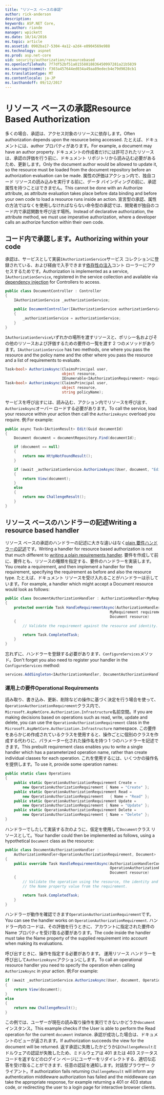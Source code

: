 ```yaml
---
title: "リソース ベースの承認"
author: rick-anderson
description: 
keywords: ASP.NET Core,
ms.author: riande
manager: wpickett
ms.date: 10/14/2016
ms.topic: article
ms.assetid: 0902ba17-5304-4a12-a2d4-e0904569e988
ms.technology: aspnet
ms.prod: asp.net-core
uid: security/authorization/resourcebased
ms.openlocfilehash: 7f7df52bf51a81558818836450997281a21b5839
ms.sourcegitcommit: f303a457644ed034a49aa89edecb4e79d9028cb1
ms.translationtype: MT
ms.contentlocale: ja-JP
ms.lasthandoff: 09/12/2017
---
```

# <a name="resource-based-authorization"></a><span data-ttu-id="f505b-103">リソース ベースの承認</span><span class="sxs-lookup"><span data-stu-id="f505b-103">Resource Based Authorization</span></span>

<a name=security-authorization-resource-based></a>

<span data-ttu-id="f505b-104">多くの場合、承認は、アクセス対象のリソースに依存します。</span><span class="sxs-lookup"><span data-stu-id="f505b-104">Often authorization depends upon the resource being accessed.</span></span> <span data-ttu-id="f505b-105">たとえば、ドキュメントには、author プロパティがあります。</span><span class="sxs-lookup"><span data-stu-id="f505b-105">For example, a document may have an author property.</span></span> <span data-ttu-id="f505b-106">ドキュメントの作成者だけには許可されたリソースは、承認の評価を行う前に、ドキュメント リポジトリから読み込む必要があるため、更新します。</span><span class="sxs-lookup"><span data-stu-id="f505b-106">Only the document author would be allowed to update it, so the resource must be loaded from the document repository before an authorization evaluation can be made.</span></span> <span data-ttu-id="f505b-107">属性の評価はアクション内で、独自コード リソースの読み込みを実行する前に、データ バインディングの前に、承認属性を持つことはできません。</span><span class="sxs-lookup"><span data-stu-id="f505b-107">This cannot be done with an Authorize attribute, as attribute evaluation takes place before data binding and before your own code to load a resource runs inside an action.</span></span> <span data-ttu-id="f505b-108">宣言型の承認、属性の方法ではなくを使用しなければならない命令型の承認では、開発者が独自のコード内で承認関数を呼び出す場所。</span><span class="sxs-lookup"><span data-stu-id="f505b-108">Instead of declarative authorization, the attribute method, we must use imperative authorization, where a developer calls an authorize function within their own code.</span></span>

## <a name="authorizing-within-your-code"></a><span data-ttu-id="f505b-109">コード内で承認します。</span><span class="sxs-lookup"><span data-stu-id="f505b-109">Authorizing within your code</span></span>

<span data-ttu-id="f505b-110">承認は、サービスとして実装`IAuthorizationService`サービス コレクションに登録されている、および経由で入手できます[依存性の注入](../../fundamentals/dependency-injection.md#fundamentals-dependency-injection)コント ローラーにアクセスするためです。</span><span class="sxs-lookup"><span data-stu-id="f505b-110">Authorization is implemented as a service, `IAuthorizationService`, registered in the service collection and available via [dependency injection](../../fundamentals/dependency-injection.md#fundamentals-dependency-injection) for Controllers to access.</span></span>

```csharp
public class DocumentController : Controller
{
    IAuthorizationService _authorizationService;

    public DocumentController(IAuthorizationService authorizationService)
    {
        _authorizationService = authorizationService;
    }
}
```

<span data-ttu-id="f505b-111">`IAuthorizationService`いずれかの場所を渡すリソースと、ポリシー名およびその他のリソースおよび評価するための要件の一覧を渡す 2 つのメソッドがあります。</span><span class="sxs-lookup"><span data-stu-id="f505b-111">`IAuthorizationService` has two methods, one where you pass the resource and the policy name and the other where you pass the resource and a list of requirements to evaluate.</span></span>

```csharp
Task<bool> AuthorizeAsync(ClaimsPrincipal user,
                          object resource,
                          IEnumerable<IAuthorizationRequirement> requirements);
Task<bool> AuthorizeAsync(ClaimsPrincipal user,
                          object resource,
                          string policyName);
```

<a name=security-authorization-resource-based-imperative></a>

<span data-ttu-id="f505b-112">サービスを呼び出すには、読み込む、アクション内でリソースを呼び出す、`AuthorizeAsync`オーバー ロードする必要があります。</span><span class="sxs-lookup"><span data-stu-id="f505b-112">To call the service, load your resource within your action then call the `AuthorizeAsync` overload you require.</span></span> <span data-ttu-id="f505b-113">例:</span><span class="sxs-lookup"><span data-stu-id="f505b-113">For example:</span></span>

```csharp
public async Task<IActionResult> Edit(Guid documentId)
{
    Document document = documentRepository.Find(documentId);

    if (document == null)
    {
        return new HttpNotFoundResult();
    }

    if (await _authorizationService.AuthorizeAsync(User, document, "EditPolicy"))
    {
        return View(document);
    }
    else
    {
        return new ChallengeResult();
    }
}
```

## <a name="writing-a-resource-based-handler"></a><span data-ttu-id="f505b-114">リソース ベースのハンドラーの記述</span><span class="sxs-lookup"><span data-stu-id="f505b-114">Writing a resource based handler</span></span>

<span data-ttu-id="f505b-115">リソース ベースの承認のハンドラーの記述に大きな違いはなく[plain 要件ハンドラーの記述](policies.md#security-authorization-policies-based-authorization-handler)です。</span><span class="sxs-lookup"><span data-stu-id="f505b-115">Writing a handler for resource based authorization is not that much different to [writing a plain requirements handler](policies.md#security-authorization-policies-based-authorization-handler).</span></span> <span data-ttu-id="f505b-116">要件を作成して前に、要件とも、リソースの種類を指定する、要件のハンドラーを実装します。</span><span class="sxs-lookup"><span data-stu-id="f505b-116">You create a requirement, and then implement a handler for the requirement, specifying the requirement as before and also the resource type.</span></span> <span data-ttu-id="f505b-117">たとえば、ドキュメント リソースを受け入れることがハンドラーは示しています。</span><span class="sxs-lookup"><span data-stu-id="f505b-117">For example, a handler which might accept a Document resource would look as follows:</span></span>

```csharp
public class DocumentAuthorizationHandler : AuthorizationHandler<MyRequirement, Document>
{
    protected override Task HandleRequirementAsync(AuthorizationHandlerContext context,
                                                MyRequirement requirement,
                                                Document resource)
    {
        // Validate the requirement against the resource and identity.

        return Task.CompletedTask;
    }
}
```

<span data-ttu-id="f505b-118">忘れずに、ハンドラーを登録する必要があります、`ConfigureServices`メソッド。</span><span class="sxs-lookup"><span data-stu-id="f505b-118">Don't forget you also need to register your handler in the `ConfigureServices` method:</span></span>

```csharp
services.AddSingleton<IAuthorizationHandler, DocumentAuthorizationHandler>();
```

### <a name="operational-requirements"></a><span data-ttu-id="f505b-119">運用上の要件</span><span class="sxs-lookup"><span data-stu-id="f505b-119">Operational Requirements</span></span>

<span data-ttu-id="f505b-120">読み取り、書き込み、更新、削除などの操作に基づく決定を行う場合を使って、`OperationAuthorizationRequirement`クラス内で、`Microsoft.AspNetCore.Authorization.Infrastructure`名前空間。</span><span class="sxs-lookup"><span data-stu-id="f505b-120">If you are making decisions based on operations such as read, write, update and delete, you can use the `OperationAuthorizationRequirement` class in the `Microsoft.AspNetCore.Authorization.Infrastructure` namespace.</span></span> <span data-ttu-id="f505b-121">この要件をあらかじめ作成されているクラスを使用すると、操作ごとに個別のクラスを作成する代わりに、パラメーター化された操作名を持つ 1 つのハンドラーを記述できます。</span><span class="sxs-lookup"><span data-stu-id="f505b-121">This prebuilt requirement class enables you to write a single handler which has a parameterized operation name, rather than create individual classes for each operation.</span></span> <span data-ttu-id="f505b-122">これを使用するには、いくつかの操作名を提供します。</span><span class="sxs-lookup"><span data-stu-id="f505b-122">To use it, provide some operation names:</span></span>

```csharp
public static class Operations
{
    public static OperationAuthorizationRequirement Create =
        new OperationAuthorizationRequirement { Name = "Create" };
    public static OperationAuthorizationRequirement Read =
        new OperationAuthorizationRequirement   { Name = "Read" };
    public static OperationAuthorizationRequirement Update =
        new OperationAuthorizationRequirement { Name = "Update" };
    public static OperationAuthorizationRequirement Delete =
        new OperationAuthorizationRequirement { Name = "Delete" };
}
```

<span data-ttu-id="f505b-123">ハンドラーでしたして実装する次のように、仮定を使用して`Document`クラス リソースとして。</span><span class="sxs-lookup"><span data-stu-id="f505b-123">Your handler could then be implemented as follows, using a hypothetical `Document` class as the resource:</span></span>

```csharp
public class DocumentAuthorizationHandler :
    AuthorizationHandler<OperationAuthorizationRequirement, Document>
{
    public override Task HandleRequirementAsync(AuthorizationHandlerContext context,
                                                OperationAuthorizationRequirement requirement,
                                                Document resource)
    {
        // Validate the operation using the resource, the identity and
        // the Name property value from the requirement.

        return Task.CompletedTask;
    }
}
```

<span data-ttu-id="f505b-124">ハンドラーが動作を確認できます`OperationAuthorizationRequirement`です。</span><span class="sxs-lookup"><span data-stu-id="f505b-124">You can see the handler works on `OperationAuthorizationRequirement`.</span></span> <span data-ttu-id="f505b-125">ハンドラー内のコードは、その評価を行うときに、アカウントに指定された要件の Name プロパティを受け取る必要があります。</span><span class="sxs-lookup"><span data-stu-id="f505b-125">The code inside the handler must take the Name property of the supplied requirement into account when making its evaluations.</span></span>

<span data-ttu-id="f505b-126">呼び出すときに、操作を指定する必要があります。 運用リソース ハンドラーを呼び出して`AuthorizeAsync`アクションにします。</span><span class="sxs-lookup"><span data-stu-id="f505b-126">To call an operational resource handler you need to specify the operation when calling `AuthorizeAsync` in your action.</span></span> <span data-ttu-id="f505b-127">例:</span><span class="sxs-lookup"><span data-stu-id="f505b-127">For example:</span></span>

```csharp
if (await _authorizationService.AuthorizeAsync(User, document, Operations.Read))
{
    return View(document);
}
else
{
    return new ChallengeResult();
}
```

<span data-ttu-id="f505b-128">この例では、ユーザーが現在の読み取り操作を実行できないかどうか`document`インスタンス。</span><span class="sxs-lookup"><span data-stu-id="f505b-128">This example checks if the User is able to perform the Read operation for the current `document` instance.</span></span> <span data-ttu-id="f505b-129">承認が成功した場合は、ドキュメントのビューが返されます。</span><span class="sxs-lookup"><span data-stu-id="f505b-129">If authorization succeeds the view for the document will be returned.</span></span> <span data-ttu-id="f505b-130">返す承認に失敗したかどうかは`ChallengeResult`ミドルウェアの認証が失敗したため、ミドルウェアは 401 または 403 ステータス コードを返すなどのログイン ページにユーザーをリダイレクトする、適切な応答を受け取ることができます、任意の認証を通知します。対話型ブラウザー クライアント。</span><span class="sxs-lookup"><span data-stu-id="f505b-130">If authorization fails returning `ChallengeResult` will inform any authentication middleware authorization has failed and the middleware can take the appropriate response, for example returning a 401 or 403 status code, or redirecting the user to a login page for interactive browser clients.</span></span>
